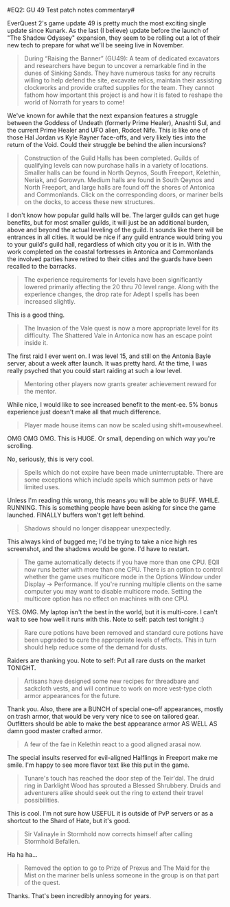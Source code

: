 #EQ2: GU 49 Test patch notes commentary#

EverQuest 2's game update 49 is pretty much the most exciting single update since Kunark. As the last (I believe) update before the launch of "The Shadow Odyssey" expansion, they seem to be rolling out a lot of their new tech to prepare for what we'll be seeing live in November.


> During “Raising the Banner” (GU49): A team of dedicated excavators and researchers have begun to uncover a remarkable find in the dunes of Sinking Sands. They have numerous tasks for any recruits willing to help defend the site, excavate relics, maintain their assisting clockworks and provide crafted supplies for the team. They cannot fathom how important this project is and how it is fated to reshape the world of Norrath for years to come!



We've known for awhile that the next expansion features a struggle between the Goddess of Undeath (formerly Prime Healer), Anashti Sul, and the current Prime Healer and UFO alien, Rodcet Nife. This is like one of those Hal Jordan vs Kyle Rayner face-offs, and very likely ties into the return of the Void. Could their struggle be behind the alien incursions?


> Construction of the Guild Halls has been completed. Guilds of qualifying levels can now purchase halls in a variety of locations. Smaller halls can be found in North Qeynos, South Freeport, Kelethin, Neriak, and Gorowyn. Medium halls are found in South Qeynos and North Freeport, and large halls are found off the shores of Antonica and Commonlands. Click on the corresponding doors, or mariner bells on the docks, to access these new structures.




I don't know how popular guild halls will be. The larger guilds can get huge benefits, but for most smaller guilds, it will just be an additional burden, above and beyond the actual leveling of the guild. It sounds like there will be entrances in all cities. It would be nice if any guild entrance would bring you to your guild's guild hall, regardless of which city you or it is in.
 With the work completed on the coastal fortresses in Antonica and Commonlands the involved parties have retired to their cities and the guards have been recalled to the barracks.


> The experience requirements for levels have been significantly lowered primarily affecting the 20 thru 70 level range. Along with the experience changes, the drop rate for Adept I spells has been increased slightly.



This is a good thing.


> The Invasion of the Vale quest is now a more appropriate level for its difficulty. The Shattered Vale in Antonica now has an escape point inside it.




The first raid I ever went on. I was level 15, and still on the Antonia Bayle server, about a week after launch. It was pretty hard. At the time, I was really psyched that you could start raiding at such a low level.


> Mentoring other players now grants greater achievement reward for the mentor.



While nice, I would like to see increased benefit to the ment-ee. 5% bonus experience just doesn't make all that much difference.


> Player made house items can now be scaled using shift+mousewheel.



OMG OMG OMG. This is HUGE. Or small, depending on which way you're scrolling.

No, seriously, this is very cool.


> Spells which do not expire have been made uninterruptable. There are some exceptions which include spells which summon pets or have limited uses.



Unless I'm reading this wrong, this means you will be able to BUFF. WHILE. RUNNING. This is something people have been asking for since the game launched. FINALLY buffers won't get left behind.


> Shadows should no longer disappear unexpectedly.



This always kind of bugged me; I'd be trying to take a nice high res screenshot, and the shadows would be gone. I'd have to restart.
 

> The game automatically detects if you have more than one CPU. EQII now runs better with more than one CPU. There is an option to control whether the game uses multicore mode in the Options Window under Display -> Performance. If you're running multiple clients on the same computer you may want to disable multicore mode. Setting the multicore option has no effect on machines with one CPU.




YES. OMG. My laptop isn't the best in the world, but it is multi-core. I can't wait to see how well it runs with this. Note to self: patch test tonight :)


> Rare cure potions have been removed and standard cure potions have been upgraded to cure the appropriate levels of effects. This in turn should help reduce some of the demand for dusts.



Raiders are thanking you. Note to self: Put all rare dusts on the market TONIGHT.


> Artisans have designed some new recipes for threadbare and sackcloth vests, and will continue to work on more vest-type cloth armor appearances for the future.



Thank you. Also, there are a BUNCH of special one-off appearances, mostly on trash armor, that would be very very nice to see on tailored gear. Outfitters should be able to make the best appearance armor AS WELL AS damn good master crafted armor.


> A few of the fae in Kelethin react to a good aligned arasai now.



The special insults reserved for evil-aligned Halflings in Freeport make me smile. I'm happy to see more flavor text like this put in the game.
 

> Tunare's touch has reached the door step of the Teir'dal. The druid ring in Darklight Wood has sprouted a Blessed Shrubbery. Druids and adventurers alike should seek out the ring to extend their travel possibilities.



This is cool. I'm not sure how USEFUL it is outside of PvP servers or as a shortcut to the Shard of Hate, but it's good.


> Sir Valinayle in Stormhold now corrects himself after calling Stormhold Befallen.



Ha ha ha...


> Removed the option to go to Prize of Prexus and The Maid for the Mist on the mariner bells unless someone in the group is on that part of the quest.



Thanks. That's been incredibly annoying for years.


